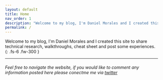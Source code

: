 ```yaml
---
layout: default
title: Home
nav_order: 1
description: "Welcome to my blog, I'm Daniel Morales and I created this site to share technical research, walkthroughs, cheat sheet and post some "cybersecurity" experiences."
permalink: /
---
```


Welcome to my blog, I'm Daniel Morales and I created this site to share technical research, walkthroughs, cheat sheet and post some experiences.
{: .fs-6 .fw-300 }

------
###### Feel free to navigate the website, if you would like to comment any information posted here please conectme me via [twitter](http://twitter.com/danielmofer "twitter")
